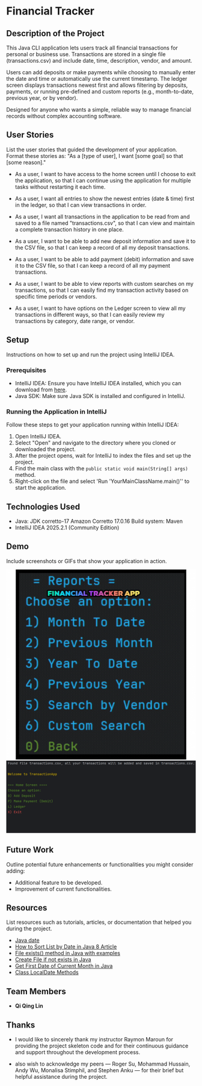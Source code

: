 # Financial Tracker

## Description of the Project

This Java CLI application lets users track all financial transactions for personal or business use.
Transactions are stored in a single file (transactions.csv) and include date, time, description, vendor, and amount.

Users can add deposits or make payments while choosing to manually enter the date and time or automatically use the
current timestamp.
The ledger screen displays transactions newest first and allows filtering by deposits, payments, or running pre-defined
and custom reports (e.g., month-to-date, previous year, or by vendor).

Designed for anyone who wants a simple, reliable way to manage financial records without complex accounting software.

## User Stories

List the user stories that guided the development of your application. Format these stories as: "As a [type of user], I
want [some goal] so that [some reason]."

- As a user, I want to have access to the home screen until I choose to exit the application,
  so that I can continue using the application for multiple tasks without restarting it each time.

- As a user, I want all entries to show the newest entries (date & time) first in the ledger,
  so that I can view transactions in order.

- As a user, I want all transactions in the application to be read from and saved to a file named "transactions.csv",
  so that I can view and maintain a complete transaction history in one place.

- As a user, I want to be able to add new deposit information and save it to the CSV file,
  so that I can keep a record of all my deposit transactions.

- As a user, I want to be able to add payment (debit) information and save it to the CSV file,
  so that I can keep a record of all my payment transactions.

- As a user, I want to be able to view reports with custom searches on my transactions,
  so that I can easily find my transaction activity based on specific time periods or vendors.

- As a user, I want to have options on the Ledger screen to view all my transactions in different ways,
  so that I can easily review my transactions by category, date range, or vendor.

## Setup

Instructions on how to set up and run the project using IntelliJ IDEA.

### Prerequisites

- IntelliJ IDEA: Ensure you have IntelliJ IDEA installed, which you can download
  from [here](https://www.jetbrains.com/idea/download/).
- Java SDK: Make sure Java SDK is installed and configured in IntelliJ.

### Running the Application in IntelliJ

Follow these steps to get your application running within IntelliJ IDEA:

1. Open IntelliJ IDEA.
2. Select "Open" and navigate to the directory where you cloned or downloaded the project.
3. After the project opens, wait for IntelliJ to index the files and set up the project.
4. Find the main class with the `public static void main(String[] args)` method.
5. Right-click on the file and select 'Run 'YourMainClassName.main()'' to start the application.

## Technologies Used

- Java: JDK corretto-17 Amazon Corretto 17.0.16
  Build system: Maven
- IntelliJ IDEA 2025.2.1 (Community Edition)

## Demo

Include screenshots or GIFs that show your application in action.

![Application GIF](AppGIF.gif)
![home screen](homeScreen.png)

## Future Work

Outline potential future enhancements or functionalities you might consider adding:

- Additional feature to be developed.
- Improvement of current functionalities.

## Resources

List resources such as tutorials, articles, or documentation that helped you during the project.

- [Java date](https://beginnersbook.com/2013/05/java-date/)
- [How to Sort List by Date in Java 8 Article](https://javatechonline.com/how-to-sort-list-by-date-in-java-8/)
- [File exists() method in Java with examples](https://www.geeksforgeeks.org/java/file-exists-method-in-java-with-examples/)
- [Create File if not exists in Java ](https://www.w3docs.com/snippets/java/java-fileoutputstream-create-file-if-not-exists.html#:~:text=To%20create%20a%20file%20using,file%20file%2Dio%20new%2Doperator)
- [Get First Date of Current Month in Java](https://www.baeldung.com/java-current-month-start-date)
- [Class LocalDate Methods](https://docs.oracle.com/javase/8/docs/api/java/time/LocalDate.html)

## Team Members

- **Qi Qing Lin**

## Thanks

- I would like to sincerely thank my instructor Raymon Maroun for providing the project skeleton code and for
  their continuous guidance and support throughout the development process.

- also wish to acknowledge my peers — Roger Su, Mohammad Hussain, Andy Wu, Monalisa Stimphil, and Stephen Anku —
  for their brief but helpful assistance during the project.
